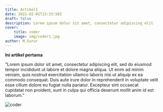 ```yaml
---
title: Artikel1
date: 2022-02-01T13:33:58Z
draft: false
description: Lorem ipsum dolor sit amet, consectetur adipiscing elit
cover:
    title: coder
    image: img/coder1.jpg
author: M.Surur
---
```


**Ini artikel pertama**

"Lorem ipsum dolor sit amet, consectetur adipiscing elit, sed do eiusmod tempor incididunt ut labore et dolore magna aliqua. Ut enim ad minim veniam, quis nostrud exercitation ullamco laboris nisi ut aliquip ex ea commodo consequat. Duis aute irure dolor in reprehenderit in voluptate velit esse cillum dolore eu fugiat nulla pariatur. Excepteur sint occaecat cupidatat non proident, sunt in culpa qui officia deserunt mollit anim id est laborum."

![coder](/img/coder1.jpg)
